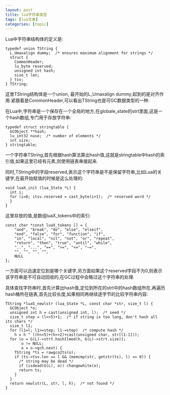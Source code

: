 ```yaml
---
layout: post
title: lua字符串类型 
tags: [lua文章]
categories: [topic]
---
```

<p>Lua中字符串结构体的定义是:</p>
<pre><code>typedef union TString {
  L_Umaxalign dummy;  /* ensures maximum alignment for strings */
  struct {
    CommonHeader;
    lu_byte reserved;
    unsigned int hash;
    size_t len;
  } tsv;
} TString;
</code></pre><p>这里TString结构体是一个union, 最开始的L_Umaxalign dummy;起到的是对齐作用.紧跟着是CommonHeader,可以看出TString也是可GC数据类型的一种.</p>
<p>在Lua中,字符串是一个保存在一个全局的地方,在globale_state的strt里面,这是一个hash数组,专门用于存放字符串:</p>
<pre><code>typedef struct stringtable {
  GCObject **hash;
  lu_int32 nuse;  /* number of elements */
  int size;
} stringtable;
</code></pre><p>一个字符串TString,首先根据hash算法算出hash值,这就是stringtable中hash的索引值,如果这里已经有元素,则使用链表串接起来.</p>
<p>同时,TString中的字段reserved,表示这个字符串是不是保留字符串,比如Lua的关键字,在最开始赋值的时候是这么处理的:</p>
<pre><code>void luaX_init (lua_State *L) {
  int i;
  for (i=0; itsv.reserved = cast_byte(i+1);  /* reserved word */
  }
}
</code></pre><p>这里存放的值,是数组luaX_tokens中的索引:</p>
<pre><code>const char *const luaX_tokens [] = {
    &#34;and&#34;, &#34;break&#34;, &#34;do&#34;, &#34;else&#34;, &#34;elseif&#34;,
    &#34;end&#34;, &#34;false&#34;, &#34;for&#34;, &#34;function&#34;, &#34;if&#34;,
    &#34;in&#34;, &#34;local&#34;, &#34;nil&#34;, &#34;not&#34;, &#34;or&#34;, &#34;repeat&#34;,
    &#34;return&#34;, &#34;then&#34;, &#34;true&#34;, &#34;until&#34;, &#34;while&#34;,
    &#34;..&#34;, &#34;...&#34;, &#34;==&#34;, &#34;&gt;=&#34;, &#34;&lt;=&#34;, &#34;~=&#34;,
    &#34;&#34;, &#34;&#34;, &#34;&#34;, &#34;&#34;,
    NULL
};
</code></pre><p>一方面可以迅速定位到是哪个关键字,另方面如果这个reserved字段不为0,则表示该字符串是不可自动回收的,在GC过程中会略过这个字符串的处理.</p>
<p>具体查找字符串时,首先计算出hash值,定位到所在的strt中的hash数组所在,再遍历hash桶所在链表,首先比较长度,如果相同再继续逐字节的比较字符串内容:</p>
<pre><code>TString *luaS_newlstr (lua_State *L, const char *str, size_t l) {
  GCObject *o;
  unsigned int h = cast(unsigned int, l);  /* seed */
  size_t step = (l&gt;&gt;5)+1;  /* if string is too long, don&#39;t hash all its chars */
  size_t l1;
  for (l1=l; l1&gt;=step; l1-=step)  /* compute hash */
    h = h ^ ((h&lt;&lt;5)+(h&gt;&gt;2)+cast(unsigned char, str[l1-1]));
  for (o = G(L)-&gt;strt.hash[lmod(h, G(L)-&gt;strt.size)];
       o != NULL;
       o = o-&gt;gch.next) {
    TString *ts = rawgco2ts(o);
    if (ts-&gt;tsv.len == l &amp;&amp; (memcmp(str, getstr(ts), l) == 0)) {
      /* string may be dead */
      if (isdead(G(L), o)) changewhite(o);
      return ts;
    }
  }
  return newlstr(L, str, l, h);  /* not found */
}
</code></pre>